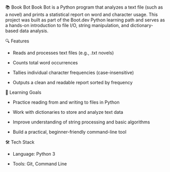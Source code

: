 📚 Book Bot
Book Bot is a Python program that analyzes a text file (such as a novel) and prints a statistical report on word and character usage. This project was built as part of the Boot.dev Python learning path and serves as a hands-on introduction to file I/O, string manipulation, and dictionary-based data analysis.

🔍 Features
- Reads and processes text files (e.g., .txt novels)

- Counts total word occurrences

- Tallies individual character frequencies (case-insensitive)

- Outputs a clean and readable report sorted by frequency

🎯 Learning Goals
- Practice reading from and writing to files in Python

- Work with dictionaries to store and analyze text data

- Improve understanding of string processing and basic algorithms

- Build a practical, beginner-friendly command-line tool

🛠️ Tech Stack
- Language: Python 3

- Tools: Git, Command Line


